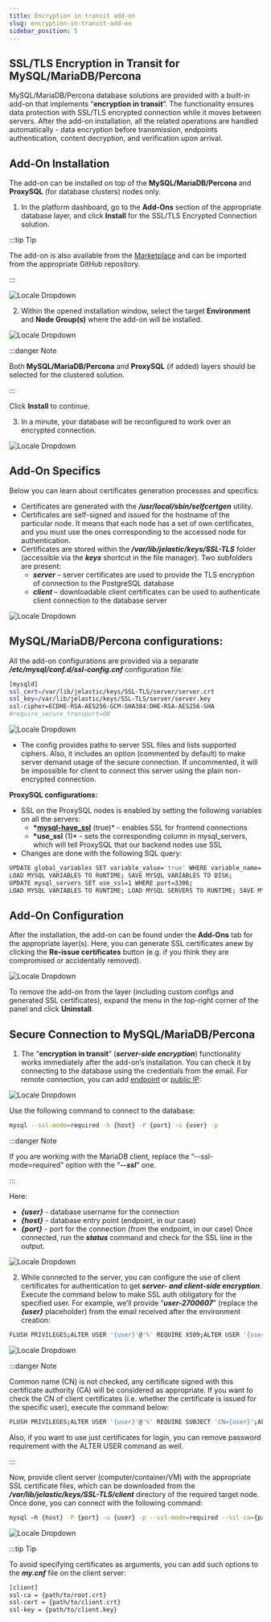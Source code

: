 ```yaml
---
title: Encryption in transit add-on
slug: encryption-in-transit-add-on
sidebar_position: 5
---
```


## SSL/TLS Encryption in Transit for MySQL/MariaDB/Percona

MySQL/MariaDB/Percona database solutions are provided with a built-in add-on that implements “**encryption in transit**”. The functionality ensures data protection with SSL/TLS encrypted connection while it moves between servers. After the add-on installation, all the related operations are handled automatically - data encryption before transmission, endpoints authentication, content decryption, and verification upon arrival.

## Add-On Installation

The add-on can be installed on top of the **MySQL/MariaDB/Percona** and **ProxySQL** (for database clusters) nodes only.

1. In the platform dashboard, go to the **Add-Ons** section of the appropriate database layer, and click **Install** for the SSL/TLS Encrypted Connection solution.

:::tip Tip

The add-on is also available from the [Marketplace](/docs/deployment-tools/cloud-scripting-&-jps/marketplace#marketplace) and can be imported from the appropriate GitHub repository.

:::

<div style={{
    display:'flex',
    justifyContent: 'center',
    margin: '0 0 1rem 0'
}}>

![Locale Dropdown](./img/EncryptioninTransitAdd-On/01-mysql-ssl-addon.png)

</div>

2. Within the opened installation window, select the target **Environment** and **Node Group(s)** where the add-on will be installed.

<div style={{
    display:'flex',
    justifyContent: 'center',
    margin: '0 0 1rem 0'
}}>

![Locale Dropdown](./img/EncryptioninTransitAdd-On/02-install-mysql-ssl-addon.png)

</div>

:::danger Note

Both **MySQL/MariaDB/Percona** and **ProxySQL** (if added) layers should be selected for the clustered solution.

:::

Click **Install** to continue.

3. In a minute, your database will be reconfigured to work over an encrypted connection.

<div style={{
    display:'flex',
    justifyContent: 'center',
    margin: '0 0 1rem 0'
}}>

![Locale Dropdown](./img/EncryptioninTransitAdd-On/03-ssl-addon-installed.png)

</div>

## Add-On Specifics

Below you can learn about certificates generation processes and specifics:

- Certificates are generated with the **_/usr/local/sbin/selfcertgen_** utility.
- Certificates are self-signed and issued for the hostname of the particular node. It means that each node has a set of own certificates, and you must use the ones corresponding to the accessed node for authentication.
- Certificates are stored within the **_/var/lib/jelastic/keys/SSL-TLS_** folder (accessible via the **_keys_** shortcut in the file manager). Two subfolders are present:
  - **_server_** – server certificates are used to provide the TLS encryption of connection to the PostgreSQL database
  - **_client_** – downloadable client certificates can be used to authenticate client connection to the database server

<div style={{
    display:'flex',
    justifyContent: 'center',
    margin: '0 0 1rem 0'
}}>

![Locale Dropdown](./img/EncryptioninTransitAdd-On/04-ssl-addon-certificates.png)

</div>

## MySQL/MariaDB/Percona configurations:

All the add-on configurations are provided via a separate **_/etc/mysql/conf.d/ssl-config.cnf_** configuration file:

```bash
[mysqld]
ssl_cert=/var/lib/jelastic/keys/SSL-TLS/server/server.crt
ssl_key=/var/lib/jelastic/keys/SSL-TLS/server/server.key
ssl-cipher=ECDHE-RSA-AES256-GCM-SHA384:DHE-RSA-AES256-SHA
#require_secure_transport=ON
```

<div style={{
    display:'flex',
    justifyContent: 'center',
    margin: '0 0 1rem 0'
}}>

![Locale Dropdown](./img/EncryptioninTransitAdd-On/05-ssl-configuration-file.png)

</div>

- The config provides paths to server SSL files and lists supported ciphers. Also, it includes an option (commented by default) to make server demand usage of the secure connection. If uncommented, it will be impossible for client to connect this server using the plain non-encrypted connection.

**ProxySQL configurations:**

- SSL on the ProxySQL nodes is enabled by setting the following variables on all the servers:
  - **\*[mysql-have_ssl](https://proxysql.com/documentation/global-variables/mysql-variables/#mysql-have_ssl)** (true)\* - enables SSL for frontend connections
  - **\*use_ssl** (1)\* - sets the corresponding column in mysql_servers, which will tell ProxySQL that our backend nodes use SSL
- Changes are done with the following SQL query:

```bash
UPDATE global_variables SET variable_value='true' WHERE variable_name='mysql-have_ssl';
LOAD MYSQL VARIABLES TO RUNTIME; SAVE MYSQL VARIABLES TO DISK;
UPDATE mysql_servers SET use_ssl=1 WHERE port=3306;
LOAD MYSQL VARIABLES TO RUNTIME; LOAD MYSQL SERVERS TO RUNTIME; SAVE MYSQL SERVERS TO DISK;
```

## Add-On Configuration

After the installation, the add-on can be found under the **Add-Ons** tab for the appropriate layer(s). Here, you can generate SSL certificates anew by clicking the **Re-issue certificates** button (e.g. if you think they are compromised or accidentally removed).

<div style={{
    display:'flex',
    justifyContent: 'center',
    margin: '0 0 1rem 0'
}}>

![Locale Dropdown](./img/EncryptioninTransitAdd-On/06-configure-mysql-ssl-addon.png)

</div>

To remove the add-on from the layer (including custom configs and generated SSL certificates), expand the menu in the top-right corner of the panel and click **Uninstall**.

## Secure Connection to MySQL/MariaDB/Percona

1. The “**encryption in transit**” (**_server-side encryption_**) functionality works immediately after the add-on’s installation. You can check it by connecting to the database using the credentials from the email. For remote connection, you can add [endpoint](/docs/ApplicationSetting/External%20Access%20To%20Applications/Endpoints#endpoints-a-direct-connection-to-the-cloud) or [public IP](/docs/ApplicationSetting/External%20Access%20To%20Applications/Public%20IP#public-ip):

<div style={{
    display:'flex',
    justifyContent: 'center',
    margin: '0 0 1rem 0'
}}>

![Locale Dropdown](./img/EncryptioninTransitAdd-On/07-database-endpoint.png)

</div>

Use the following command to connect to the database:

```bash
mysql --ssl-mode=required -h {host} -P {port} -u {user} -p
```

:::danger Note

If you are working with the MariaDB client, replace the “--ssl-mode=required” option with the “**_--ssl_**” one.

:::

Here:

- **_{user}_** - database username for the connection
- **_{host}_** - database entry point (endpoint, in our case)
- **_{port}_** - port for the connection (from the endpoint, in our case)
  Once connected, run the **_status_** command and check for the SSL line in the output.

<div style={{
    display:'flex',
    justifyContent: 'center',
    margin: '0 0 1rem 0'
}}>

![Locale Dropdown](./img/EncryptioninTransitAdd-On/08-mysql-remote-connection-with-ssl.png)

</div>

2. While connected to the server, you can configure the use of client certificates for authentication to get **_server- and client-side encryption_**. Execute the command below to make SSL auth obligatory for the specified user. For example, we’ll provide “**_user-2700607_**” (replace the **_{user}_** placeholder) from the email received after the environment creation:

```bash
FLUSH PRIVILEGES;ALTER USER '{user}'@'%' REQUIRE X509;ALTER USER '{user}'@'localhost' REQUIRE X509;FLUSH PRIVILEGES;
```

<div style={{
    display:'flex',
    justifyContent: 'center',
    margin: '0 0 1rem 0'
}}>

![Locale Dropdown](./img/EncryptioninTransitAdd-On/09-alter-user-command.png)

</div>

:::danger Note

Common name (CN) is not checked, any certificate signed with this certificate authority (CA) will be considered as appropriate. If you want to check the CN of client certificates (i.e. whether the certificate is issued for the specific user), execute the command below:

```bash
FLUSH PRIVILEGES;ALTER USER '{user}'@'%' REQUIRE SUBJECT 'CN={user}';ALTER USER '{user}'@'localhost' REQUIRE SUBJECT 'CN={user}';FLUSH PRIVILEGES;
```

Also, if you want to use just certificates for login, you can remove password requirement with the ALTER USER command as well.

:::

Now, provide client server (computer/container/VM) with the appropriate SSL certificate files, which can be downloaded from the **_/var/lib/jelastic/keys/SSL-TLS/client_** directory of the required target node. Once done, you can connect with the following command:

```bash
mysql –h {host} -P {port} -u {user} -p --ssl-mode=required --ssl-ca={path/to/root.crt} --ssl-cert={path/to/client.crt} --ssl-key={path/to/client.key}
```

<div style={{
    display:'flex',
    justifyContent: 'center',
    margin: '0 0 1rem 0'
}}>

![Locale Dropdown](./img/EncryptioninTransitAdd-On/10-ssl-connection-with-client-certificates.png)

</div>

:::tip Tip

To avoid specifying certificates as arguments, you can add such options to the **_my.cnf_** file on the client server:

```bash
[client]
ssl-ca = {path/to/root.crt}
ssl-cert = {path/to/client.crt}
ssl-key = {path/to/client.key}
```

